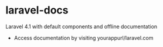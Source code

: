 laravel-docs
============

Laravel 4.1 with default components and offline documentation
 - Access documentation by visiting yourappurl/laravel.com
